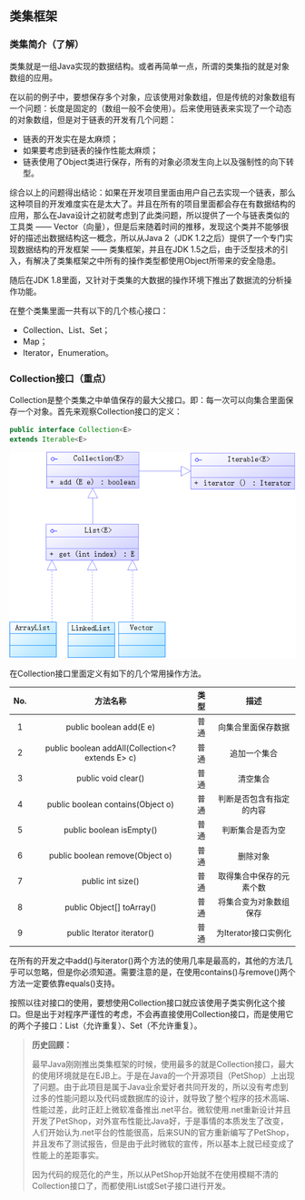 ## 类集框架

### 类集简介（了解）

类集就是一组Java实现的数据结构。或者再简单一点，所谓的类集指的就是对象数组的应用。

在以前的例子中，要想保存多个对象，应该使用对象数组，但是传统的对象数组有一个问题：长度是固定的（数组一般不会使用）。后来使用链表来实现了一个动态的对象数组，但是对于链表的开发有几个问题：

* 链表的开发实在是太麻烦；
* 如果要考虑到链表的操作性能太麻烦；
* 链表使用了Object类进行保存，所有的对象必须发生向上以及强制性的向下转型。

综合以上的问题得出结论：如果在开发项目里面由用户自己去实现一个链表，那么这种项目的开发难度实在是太大了。并且在所有的项目里面都会存在有数据结构的应用，那么在Java设计之初就考虑到了此类问题，所以提供了一个与链表类似的工具类 —— Vector（向量），但是后来随着时间的推移，发现这个类并不能够很好的描述出数据结构这一概念，所以从Java 2（JDK 1.2之后）提供了一个专门实现数据结构的开发框架 —— 类集框架，并且在JDK 1.5之后，由于泛型技术的引入，有解决了类集框架之中所有的操作类型都使用Object所带来的安全隐患。

随后在JDK 1.8里面，又针对于类集的大数据的操作环境下推出了数据流的分析操作功能。

在整个类集里面一共有以下的几个核心接口：

* Collection、List、Set；
* Map；
* Iterator，Enumeration。

### Collection接口（重点）

Collection是整个类集之中单值保存的最大父接口。即：每一次可以向集合里面保存一个对象。首先来观察Collection接口的定义：

```java
public interface Collection<E>
extends Iterable<E>
```

![](/images/chapter-3/Collection/Collection.png)

在Collection接口里面定义有如下的几个常用操作方法。

| No. | 方法名称 | 类型 | 描述 |
| :---: | :---: | :---: | :---: |
| 1 | public boolean add(E e) | 普通 | 向集合里面保存数据 |
| 2 | public boolean addAll(Collection<? extends E> c) | 普通 | 追加一个集合 |
| 3 | public void clear() | 普通 | 清空集合 |
| 4 | public boolean contains(Object o) | 普通 | 判断是否包含有指定的内容 |
| 5 | public boolean isEmpty() | 普通 | 判断集合是否为空 |
| 6 | public boolean remove(Object o) | 普通 | 删除对象 |
| 7 | public int size() | 普通 | 取得集合中保存的元素个数 |
| 8 | public Object[] toArray() | 普通 | 将集合变为对象数组保存 |
| 9 | public Iterator<E> iterator() | 普通 | 为Iterator接口实例化 |

在所有的开发之中add()与iterator()两个方法的使用几率是最高的，其他的方法几乎可以忽略，但是你必须知道。需要注意的是，在使用contains()与remove()两个方法一定要依靠equals()支持。

按照以往对接口的使用，要想使用Collection接口就应该使用子类实例化这个接口。但是出于对程序严谨性的考虑，不会再直接使用Collection接口，而是使用它的两个子接口：List（允许重复）、Set（不允许重复）。

> **历史回顾：**
> 
> 最早Java刚刚推出类集框架的时候，使用最多的就是Collection接口，最大的使用环境就是在EJB上。于是在Java的一个开源项目（PetShop）上出现了问题。由于此项目是属于Java业余爱好者共同开发的，所以没有考虑到过多的性能问题以及代码或数据库的设计，就导致了整个程序的技术高端、性能过差，此时正赶上微软准备推出.net平台。微软使用.net重新设计并且开发了PetShop，对外宣布性能比Java好，于是事情的本质发生了改变，人们开始认为.net平台的性能很高，后来SUN的官方重新编写了PetShop，并且发布了测试报告，但是由于此时微软的宣传，所以基本上就已经变成了性能上的差距事实。
> 
> 因为代码的规范化的产生，所以从PetShop开始就不在使用模糊不清的Collection接口了，而都使用List或Set子接口进行开发。
